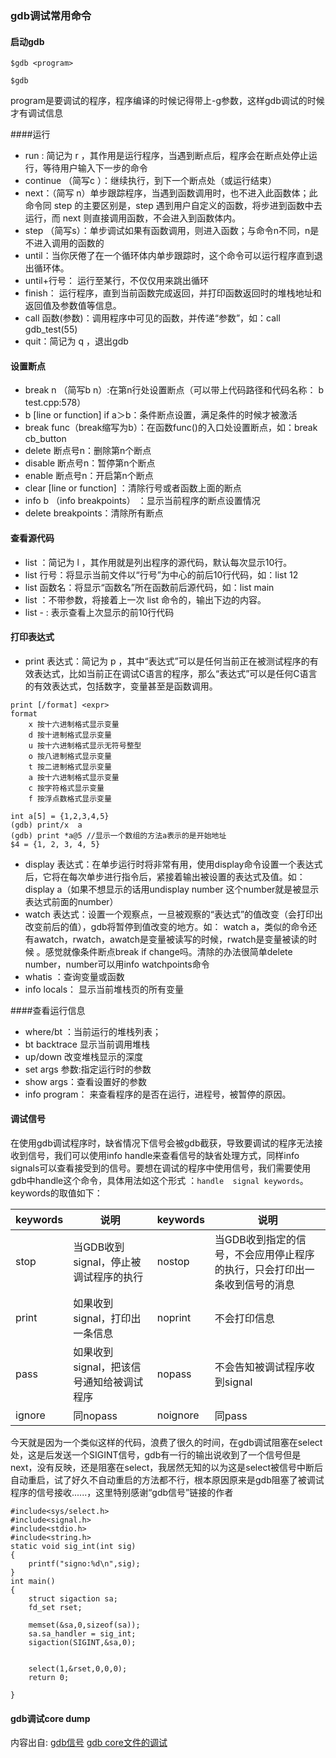 ### gdb调试常用命令
#### 启动gdb
```
$gdb <program>

$gdb
```
program是要调试的程序，程序编译的时候记得带上-g参数，这样gdb调试的时候才有调试信息

####运行
+ run : 简记为 r ，其作用是运行程序，当遇到断点后，程序会在断点处停止运行，等待用户输入下一步的命令
+ continue （简写c ）：继续执行，到下一个断点处（或运行结束）
+ next：（简写 n）单步跟踪程序，当遇到函数调用时，也不进入此函数体；此命令同 step 的主要区别是，step 遇到用户自定义的函数，将步进到函数中去运行，而 next 则直接调用函数，不会进入到函数体内。
+ step （简写s）：单步调试如果有函数调用，则进入函数；与命令n不同，n是不进入调用的函数的
+ until：当你厌倦了在一个循环体内单步跟踪时，这个命令可以运行程序直到退出循环体。
+ until+行号： 运行至某行，不仅仅用来跳出循环
+ finish： 运行程序，直到当前函数完成返回，并打印函数返回时的堆栈地址和返回值及参数值等信息。
+ call 函数(参数)：调用程序中可见的函数，并传递“参数”，如：call gdb_test(55)
+ quit：简记为 q ，退出gdb


#### 设置断点
+ break n （简写b n）:在第n行处设置断点（可以带上代码路径和代码名称： b test.cpp:578）
+ b [line or function] if a＞b：条件断点设置，满足条件的时候才被激活
+ break func（break缩写为b）：在函数func()的入口处设置断点，如：break cb_button
+ delete 断点号n：删除第n个断点
+ disable 断点号n：暂停第n个断点
+ enable 断点号n：开启第n个断点
+ clear [line or function] ：清除行号或者函数上面的断点
+ info b （info breakpoints） ：显示当前程序的断点设置情况
+ delete breakpoints：清除所有断点

#### 查看源代码
+ list ：简记为 l ，其作用就是列出程序的源代码，默认每次显示10行。
+ list 行号：将显示当前文件以“行号”为中心的前后10行代码，如：list 12
+ list 函数名：将显示“函数名”所在函数前后源代码，如：list main
+ list ：不带参数，将接着上一次 list 命令的，输出下边的内容。
+ list - : 表示查看上次显示的前10行代码

#### 打印表达式
+ print 表达式：简记为 p ，其中“表达式”可以是任何当前正在被测试程序的有效表达式，比如当前正在调试C语言的程序，那么“表达式”可以是任何C语言的有效表达式，包括数字，变量甚至是函数调用。
```
print [/format] <expr>
format
    x 按十六进制格式显示变量
    d 按十进制格式显示变量
    u 按十六进制格式显示无符号整型
    o 按八进制格式显示变量
    t 按二进制格式显示变量
    a 按十六进制格式显示变量
    c 按字符格式显示变量
    f 按浮点数格式显示变量
```
```
int a[5] = {1,2,3,4,5}
(gdb) print/x  a
(gdb) print *a@5 //显示一个数组的方法a表示的是开始地址
$4 = {1, 2, 3, 4, 5}
```

+ display 表达式：在单步运行时将非常有用，使用display命令设置一个表达式后，它将在每次单步进行指令后，紧接着输出被设置的表达式及值。如： display a（如果不想显示的话用undisplay number 这个number就是被显示表达式前面的number）
+ watch 表达式：设置一个观察点，一旦被观察的“表达式”的值改变（会打印出改变前后的值），gdb将暂停到值改变的地方。如： watch a，类似的命令还有awatch，rwatch，awatch是变量被读写的时候，rwatch是变量被读的时候 。感觉就像条件断点break if change吗。清除的办法很简单delete number，number可以用info watchpoints命令
+ whatis ：查询变量或函数
+ info locals： 显示当前堆栈页的所有变量


####查看运行信息
+ where/bt ：当前运行的堆栈列表；
+ bt backtrace 显示当前调用堆栈
+ up/down 改变堆栈显示的深度
+ set args 参数:指定运行时的参数
+ show args：查看设置好的参数
+ info program： 来查看程序的是否在运行，进程号，被暂停的原因。

#### 调试信号
在使用gdb调试程序时，缺省情况下信号会被gdb截获，导致要调试的程序无法接收到信号，我们可以使用info handle来查看信号的缺省处理方式，同样info signals可以查看接受到的信号。要想在调试的程序中使用信号，我们需要使用gdb中handle这个命令，具体用法如这个形式   ：`handle  signal keywords`。keywords的取值如下：
 
|keywords 	|说明 	|keywords 	|说明
-------------------|------------|------------------|-----
stop 	|当GDB收到signal，停止被调试程序的执行 	|nostop| 	当GDB收到指定的信号，不会应用停止程序的执行，只会打印出一条收到信号的消息
print 	|如果收到signal，打印出一条信息 	|noprint 	|不会打印信息
pass 	|如果收到signal，把该信号通知给被调试程序 	|nopass 	|不会告知被调试程序收到signal
ignore |	同nopass 	|noignore |	同pass

今天就是因为一个类似这样的代码，浪费了很久的时间，在gdb调试阻塞在select处，这是后发送一个SIGINT信号，gdb有一行的输出说收到了一个信号但是next，没有反映，还是阻塞在select，我居然无知的以为这是select被信号中断后自动重启，试了好久不自动重启的方法都不行，根本原因原来是gdb阻塞了被调试程序的信号接收......，这里特别感谢“gdb信号”链接的作者
```
#include<sys/select.h>
#include<signal.h>
#include<stdio.h>
#include<string.h>
static void sig_int(int sig)
{
	printf("signo:%d\n",sig);
}
int main()
{
	struct sigaction sa;
	fd_set rset;

	memset(&sa,0,sizeof(sa));
	sa.sa_handler = sig_int;
	sigaction(SIGINT,&sa,0);

	
	select(1,&rset,0,0,0);
	return 0;

}

```
#### gdb调试core dump

内容出自:
[gdb信号](http://www.cnblogs.com/ittinybird/p/4845394.html)
[gdb core文件的调试](http://www.cnblogs.com/hazir/p/linxu_core_dump.html)